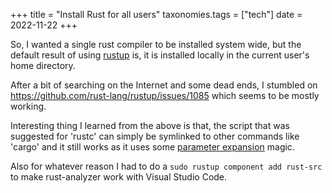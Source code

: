 +++
title = "Install Rust for all users"
taxonomies.tags = ["tech"]
date = 2022-11-22
+++

So, I wanted a single rust compiler to be installed system wide, but the
default result of using [rustup](https://rustup.rs/) is, it is installed
locally in the current user's home directory.

After a bit of searching on the Internet and some dead ends, I stumbled on
<https://github.com/rust-lang/rustup/issues/1085> which seems to be mostly working.

Interesting thing I learned from the above is that, the script that was
suggested for 'rustc' can simply be symlinked to other commands like 'cargo'
and it still works as it uses some
[parameter expansion](http://mywiki.wooledge.org/BashSheet#Parameter_Operations)
magic.

Also for whatever reason I had to do a ```sudo rustup component add rust-src```
to make rust-analyzer work with Visual Studio Code.

